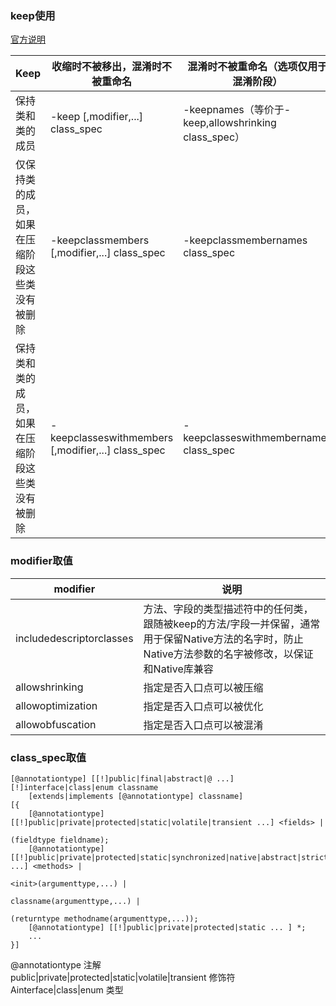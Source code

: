 ### keep使用

[官方说明](http://proguard.sourceforge.net/manual/usage.html#keepoptionmodifiers)

| Keep | 收缩时不被移出，混淆时不被重命名 | 混淆时不被重命名（选项仅用于混淆阶段） |
| ------------- | ------------- | ------------- |
| 保持类和类的成员  | -keep [,modifier,...] class_spec  | 	-keepnames（等价于-keep,allowshrinking class_spec） |
| 仅保持类的成员，如果在压缩阶段这些类没有被删除  | -keepclassmembers [,modifier,...] class_spec  | -keepclassmembernames class_spec  |
| 保持类和类的成员，如果在压缩阶段这些类没有被删除  | -keepclasseswithmembers [,modifier,...] class_spec  | -keepclasseswithmembernames class_spec |

### modifier取值
| modifier	| 说明 |
| ------------- | ------------- |
| includedescriptorclasses |  方法、字段的类型描述符中的任何类，跟随被keep的方法/字段一并保留，通常用于保留Native方法的名字时，防止Native方法参数的名字被修改，以保证和Native库兼容 |
| allowshrinking | 指定是否入口点可以被压缩 |
| allowoptimization | 指定是否入口点可以被优化 |
| allowobfuscation | 指定是否入口点可以被混淆 |

### class_spec取值
```
[@annotationtype] [[!]public|final|abstract|@ ...] [!]interface|class|enum classname
    [extends|implements [@annotationtype] classname]
[{
    [@annotationtype] [[!]public|private|protected|static|volatile|transient ...] <fields> |
                                                                      (fieldtype fieldname);
    [@annotationtype] [[!]public|private|protected|static|synchronized|native|abstract|strictfp ...] <methods> |
                                                                                           <init>(argumenttype,...) |
                                                                                           classname(argumenttype,...) |
                                                                                           (returntype methodname(argumenttype,...));
    [@annotationtype] [[!]public|private|protected|static ... ] *;
    ...
}]
```

@annotationtype 注解    
public|private|protected|static|volatile|transient 修饰符     
Ainterface|class|enum 类型
